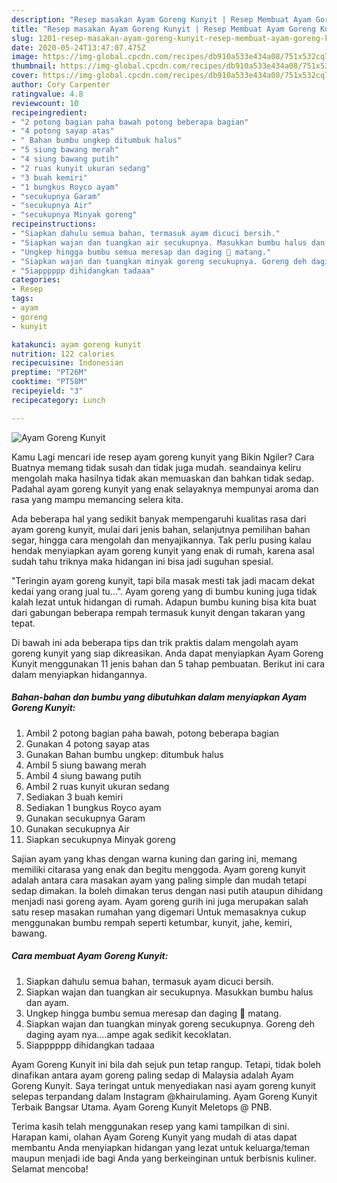 ```yaml
---
description: "Resep masakan Ayam Goreng Kunyit | Resep Membuat Ayam Goreng Kunyit Yang Lezat Sekali"
title: "Resep masakan Ayam Goreng Kunyit | Resep Membuat Ayam Goreng Kunyit Yang Lezat Sekali"
slug: 1201-resep-masakan-ayam-goreng-kunyit-resep-membuat-ayam-goreng-kunyit-yang-lezat-sekali
date: 2020-05-24T13:47:07.475Z
image: https://img-global.cpcdn.com/recipes/db910a533e434a08/751x532cq70/ayam-goreng-kunyit-foto-resep-utama.jpg
thumbnail: https://img-global.cpcdn.com/recipes/db910a533e434a08/751x532cq70/ayam-goreng-kunyit-foto-resep-utama.jpg
cover: https://img-global.cpcdn.com/recipes/db910a533e434a08/751x532cq70/ayam-goreng-kunyit-foto-resep-utama.jpg
author: Cory Carpenter
ratingvalue: 4.8
reviewcount: 10
recipeingredient:
- "2 potong bagian paha bawah potong beberapa bagian"
- "4 potong sayap atas"
- " Bahan bumbu ungkep ditumbuk halus"
- "5 siung bawang merah"
- "4 siung bawang putih"
- "2 ruas kunyit ukuran sedang"
- "3 buah kemiri"
- "1 bungkus Royco ayam"
- "secukupnya Garam"
- "secukupnya Air"
- "secukupnya Minyak goreng"
recipeinstructions:
- "Siapkan dahulu semua bahan, termasuk ayam dicuci bersih."
- "Siapkan wajan dan tuangkan air secukupnya. Masukkan bumbu halus dan ayam."
- "Ungkep hingga bumbu semua meresap dan daging 🐔 matang."
- "Siapkan wajan dan tuangkan minyak goreng secukupnya. Goreng deh daging ayam nya....ampe agak sedikit kecoklatan."
- "Siapppppp dihidangkan tadaaa"
categories:
- Resep
tags:
- ayam
- goreng
- kunyit

katakunci: ayam goreng kunyit 
nutrition: 122 calories
recipecuisine: Indonesian
preptime: "PT26M"
cooktime: "PT58M"
recipeyield: "3"
recipecategory: Lunch

---
```



![Ayam Goreng Kunyit](https://img-global.cpcdn.com/recipes/db910a533e434a08/751x532cq70/ayam-goreng-kunyit-foto-resep-utama.jpg)

Kamu Lagi mencari ide resep ayam goreng kunyit yang Bikin Ngiler? Cara Buatnya memang tidak susah dan tidak juga mudah. seandainya keliru mengolah maka hasilnya tidak akan memuaskan dan bahkan tidak sedap. Padahal ayam goreng kunyit yang enak selayaknya mempunyai aroma dan rasa yang mampu memancing selera kita.

Ada beberapa hal yang sedikit banyak mempengaruhi kualitas rasa dari ayam goreng kunyit, mulai dari jenis bahan, selanjutnya pemilihan bahan segar, hingga cara mengolah dan menyajikannya. Tak perlu pusing kalau hendak menyiapkan ayam goreng kunyit yang enak di rumah, karena asal sudah tahu triknya maka hidangan ini bisa jadi suguhan spesial.

&#34;Teringin ayam goreng kunyit, tapi bila masak mesti tak jadi macam dekat kedai yang orang jual tu…&#34;. Ayam goreng yang di bumbu kuning juga tidak kalah lezat untuk hidangan di rumah. Adapun bumbu kuning bisa kita buat dari gabungan beberapa rempah termasuk kunyit dengan takaran yang tepat.


Di bawah ini ada beberapa tips dan trik praktis dalam mengolah ayam goreng kunyit yang siap dikreasikan. Anda dapat menyiapkan Ayam Goreng Kunyit menggunakan 11 jenis bahan dan 5 tahap pembuatan. Berikut ini cara dalam menyiapkan hidangannya.

<!--inarticleads1-->

##### Bahan-bahan dan bumbu yang dibutuhkan dalam menyiapkan Ayam Goreng Kunyit:

1. Ambil 2 potong bagian paha bawah, potong beberapa bagian
1. Gunakan 4 potong sayap atas
1. Gunakan  Bahan bumbu ungkep: ditumbuk halus
1. Ambil 5 siung bawang merah
1. Ambil 4 siung bawang putih
1. Ambil 2 ruas kunyit ukuran sedang
1. Sediakan 3 buah kemiri
1. Sediakan 1 bungkus Royco ayam
1. Gunakan secukupnya Garam
1. Gunakan secukupnya Air
1. Siapkan secukupnya Minyak goreng


Sajian ayam yang khas dengan warna kuning dan garing ini, memang memiliki citarasa yang enak dan begitu menggoda. Ayam goreng kunyit adalah antara cara masakan ayam yang paling simple dan mudah tetapi sedap dimakan. Ia boleh dimakan terus dengan nasi putih ataupun dihidang menjadi nasi goreng ayam. Ayam goreng gurih ini juga merupakan salah satu resep masakan rumahan yang digemari Untuk memasaknya cukup menggunakan bumbu rempah seperti ketumbar, kunyit, jahe, kemiri, bawang. 

<!--inarticleads2-->

##### Cara membuat Ayam Goreng Kunyit:

1. Siapkan dahulu semua bahan, termasuk ayam dicuci bersih.
1. Siapkan wajan dan tuangkan air secukupnya. Masukkan bumbu halus dan ayam.
1. Ungkep hingga bumbu semua meresap dan daging 🐔 matang.
1. Siapkan wajan dan tuangkan minyak goreng secukupnya. Goreng deh daging ayam nya....ampe agak sedikit kecoklatan.
1. Siapppppp dihidangkan tadaaa


Ayam Goreng Kunyit ini bila dah sejuk pun tetap rangup. Tetapi, tidak boleh dinafikan antara ayam goreng paling sedap di Malaysia adalah Ayam Goreng Kunyit. Saya teringat untuk menyediakan nasi ayam goreng kunyit selepas terpandang dalam Instagram @khairulaming. Ayam Goreng Kunyit Terbaik Bangsar Utama. Ayam Goreng Kunyit Meletops @ PNB. 

Terima kasih telah menggunakan resep yang kami tampilkan di sini. Harapan kami, olahan Ayam Goreng Kunyit yang mudah di atas dapat membantu Anda menyiapkan hidangan yang lezat untuk keluarga/teman maupun menjadi ide bagi Anda yang berkeinginan untuk berbisnis kuliner. Selamat mencoba!
